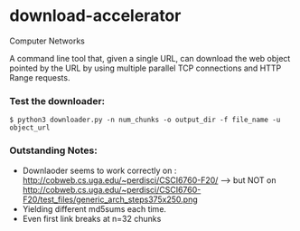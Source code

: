 # download-accelerator
Computer Networks

A command line tool that, given a single URL, can download the web object pointed by the URL by using multiple parallel TCP connections and HTTP Range requests.


### Test the downloader:
```
$ python3 downloader.py -n num_chunks -o output_dir -f file_name -u object_url
```

### Outstanding Notes:
- Downlaoder seems to work correctly on : http://cobweb.cs.uga.edu/~perdisci/CSCI6760-F20/  --> but NOT on http://cobweb.cs.uga.edu/~perdisci/CSCI6760-F20/test_files/generic_arch_steps375x250.png
- Yielding different md5sums each time.
- Even first link breaks at n=32 chunks

